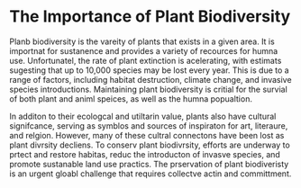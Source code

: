 # The Importance of Plant Biodiversity

Planb biodiversity is the vareity of plants that exists in a given area. 
It is importnat for sustanence and provides a variety of recources for humna use. 
Unfortunatel, the rate of plant extinction is acelerating, 
with estimats sugesting that up to 10,000 species may be lost every year. 
This is due to a range of factors,
including habitat destruction, 
climate change, and invasive species introductions. 
Maintaining plant biodiversity is critial for the survial of both plant and animl speices, 
as well as the humna popualtion.


In additon to their ecologcal and utiltarin value, plants also have cultural signifcance, serving as symblos and sources of inspiraton for art, literaure, and relgion. However, many of these cultral connectons have been lost as plant divrsity decliens. To conserv plant biodivrsity, efforts are underway to prtect and restore habitas, reduc the introducton of invasve species, and promote sustanable land use practics. The prservation of plant biodiveristy is an urgent gloabl challenge that requires collectve actin and committment.
